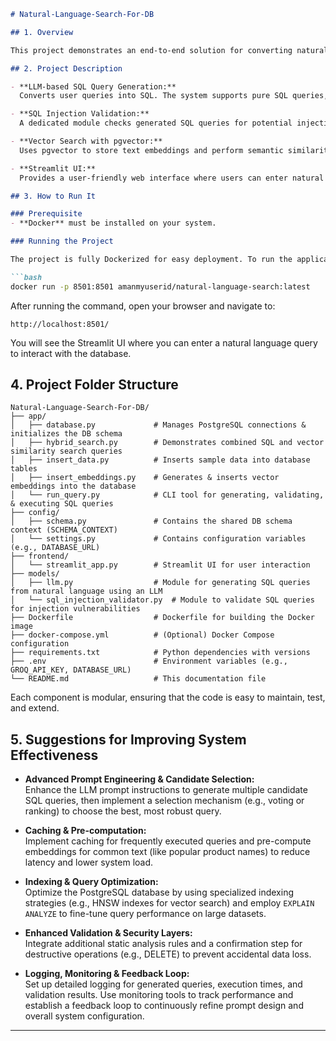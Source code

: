 

```markdown
# Natural-Language-Search-For-DB

## 1. Overview

This project demonstrates an end-to-end solution for converting natural language queries into SQL using an LLM. It integrates SQL injection validation and vector-based semantic search (using pgvector) to execute and retrieve data from a PostgreSQL database. A Streamlit UI provides an interactive interface for users to enter queries and view results.

## 2. Project Description

- **LLM-based SQL Query Generation:**  
  Converts user queries into SQL. The system supports pure SQL queries, vector similarity search queries, and hybrid queries that combine both methods.

- **SQL Injection Validation:**  
  A dedicated module checks generated SQL queries for potential injection vulnerabilities, ensuring that only safe queries are executed.

- **Vector Search with pgvector:**  
  Uses pgvector to store text embeddings and perform semantic similarity searches, improving query accuracy.

- **Streamlit UI:**  
  Provides a user-friendly web interface where users can enter natural language queries and view results in real time.

## 3. How to Run It

### Prerequisite
- **Docker** must be installed on your system.

### Running the Project

The project is fully Dockerized for easy deployment. To run the application, simply execute:

```bash
docker run -p 8501:8501 amanmyuserid/natural-language-search:latest
```

After running the command, open your browser and navigate to:

```
http://localhost:8501/
```

You will see the Streamlit UI where you can enter a natural language query to interact with the database.

## 4. Project Folder Structure

```
Natural-Language-Search-For-DB/
├── app/
│   ├── database.py             # Manages PostgreSQL connections & initializes the DB schema
│   ├── hybrid_search.py        # Demonstrates combined SQL and vector similarity search queries
│   ├── insert_data.py          # Inserts sample data into database tables
│   ├── insert_embeddings.py    # Generates & inserts vector embeddings into the database
│   └── run_query.py            # CLI tool for generating, validating, & executing SQL queries
├── config/
│   ├── schema.py               # Contains the shared DB schema context (SCHEMA_CONTEXT)
│   └── settings.py             # Contains configuration variables (e.g., DATABASE_URL)
├── frontend/
│   └── streamlit_app.py        # Streamlit UI for user interaction
├── models/
│   ├── llm.py                  # Module for generating SQL queries from natural language using an LLM
│   └── sql_injection_validator.py  # Module to validate SQL queries for injection vulnerabilities
├── Dockerfile                  # Dockerfile for building the Docker image
├── docker-compose.yml          # (Optional) Docker Compose configuration
├── requirements.txt            # Python dependencies with versions
├── .env                        # Environment variables (e.g., GROQ_API_KEY, DATABASE_URL)
└── README.md                   # This documentation file
```

Each component is modular, ensuring that the code is easy to maintain, test, and extend.

## 5. Suggestions for Improving System Effectiveness

- **Advanced Prompt Engineering & Candidate Selection:**  
  Enhance the LLM prompt instructions to generate multiple candidate SQL queries, then implement a selection mechanism (e.g., voting or ranking) to choose the best, most robust query.

- **Caching & Pre-computation:**  
  Implement caching for frequently executed queries and pre-compute embeddings for common text (like popular product names) to reduce latency and lower system load.

- **Indexing & Query Optimization:**  
  Optimize the PostgreSQL database by using specialized indexing strategies (e.g., HNSW indexes for vector search) and employ `EXPLAIN ANALYZE` to fine-tune query performance on large datasets.

- **Enhanced Validation & Security Layers:**  
  Integrate additional static analysis rules and a confirmation step for destructive operations (e.g., DELETE) to prevent accidental data loss.

- **Logging, Monitoring & Feedback Loop:**  
  Set up detailed logging for generated queries, execution times, and validation results. Use monitoring tools to track performance and establish a feedback loop to continuously refine prompt design and overall system configuration.

---
```

